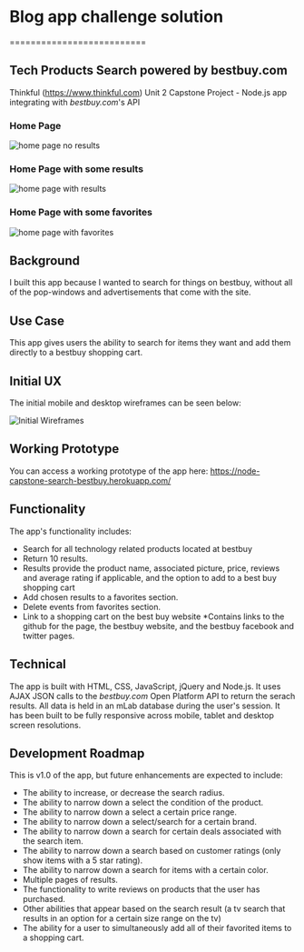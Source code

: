 # Blog app challenge solution
==========================

## Tech Products Search powered by bestbuy.com
Thinkful (https://www.thinkful.com) Unit 2 Capstone Project - Node.js app integrating with *bestbuy.com*'s API

### Home Page
![home page no results](https://codysperoff.github.io/node-capstone-search-products-bestbuy/README-images/home-screen-no-results.png)

### Home Page with some results
![home page with results](https://codysperoff.github.io/node-capstone-search-products-bestbuy/README-images/home-screen-with-results.png)

### Home Page with some favorites
![home page with favorites](https://codysperoff.github.io/node-capstone-search-products-bestbuy/README-images/home-screen-with-favorites.png)


## Background

I built this app because I wanted to search for things on bestbuy, without all of the pop-windows and advertisements that come with the site.

## Use Case

This app gives users the ability to search for items they want and add them directly to a bestbuy shopping cart.

## Initial UX

The initial mobile and desktop wireframes can be seen below:

![Initial Wireframes](https://codysperoff.github.io/node-capstone-search-products-bestbuy/README-images/wireframe.png)

## Working Prototype

You can access a working prototype of the app here: https://node-capstone-search-bestbuy.herokuapp.com/

## Functionality
The app's functionality includes:

* Search for all technology related products located at bestbuy
* Return 10 results.
* Results provide the product name, associated picture, price, reviews and average rating if applicable, and the option to add to a best buy shopping cart
* Add chosen results to a favorites section.
* Delete events from favorites section.
* Link to a shopping cart on the best buy website
*Contains links to the github for the page, the bestbuy website, and the bestbuy facebook and twitter pages.

## Technical

The app is built with HTML, CSS, JavaScript, jQuery and Node.js. It uses AJAX JSON calls to the *bestbuy.com* Open Platform API to return the serach results. All data is held in an mLab database during the user's session. It has been built to be fully responsive across mobile, tablet and desktop screen resolutions.

## Development Roadmap

This is v1.0 of the app, but future enhancements are expected to include:

* The ability to increase, or decrease the search radius.
* The ability to narrow down a select the condition of the product.
* The ability to narrow down a select a certain price range.
* The ability to narrow down a select/search for a certain brand.
* The ability to narrow down a search for certain deals associated with the search item.
* The ability to narrow down a search based on customer ratings (only show items with a 5 star rating).
* The ability to narrow down a search for items with a certain color.
* Multiple pages of results.
* The functionality to write reviews on products that the user has purchased.
* Other abilities that appear based on the search result (a tv search that results in an option for a certain size range on the tv)
* The ability for a user to simultaneously add all of their favorited items to a shopping cart.
